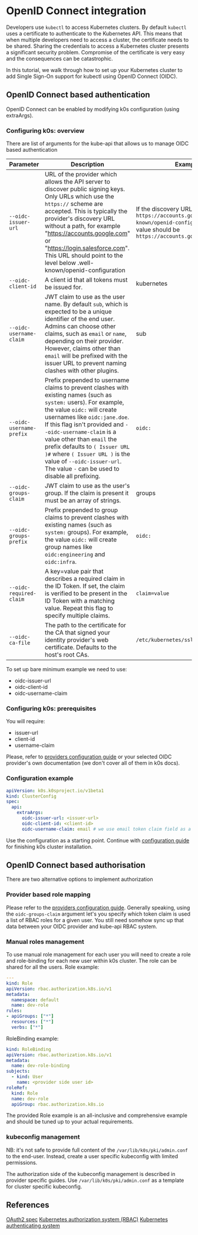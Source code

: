 # OpenID Connect integration

Developers use `kubectl` to access Kubernetes clusters. By default `kubectl` uses a certificate to authenticate to the Kubernetes API. This means that when multiple developers need to access a cluster, the certificate needs to be shared. Sharing the credentials to access a Kubernetes cluster presents a significant security problem. Compromise of the certificate is very easy and the consequences can be catastrophic.

In this tutorial, we walk through how to set up your Kubernetes cluster to add Single Sign-On support for kubectl using OpenID Connect (OIDC).

## OpenID Connect based authentication

OpenID Connect can be enabled by modifying k0s configuration (using extraArgs).

### Configuring k0s: overview

There are list of arguments for the kube-api that allows us to manage OIDC based authentication

| Parameter | Description | Example | Required |
| --------- | ----------- | ------- | ------- |
| `--oidc-issuer-url` | URL of the provider which allows the API server to discover public signing keys. Only URLs which use the `https://` scheme are accepted.  This is typically the provider's discovery URL without a path, for example "https://accounts.google.com" or "https://login.salesforce.com".  This URL should point to the level below .well-known/openid-configuration | If the discovery URL is `https://accounts.google.com/.well-known/openid-configuration`, the value should be `https://accounts.google.com` | Yes |
| `--oidc-client-id` |  A client id that all tokens must be issued for. | kubernetes | Yes |
| `--oidc-username-claim` | JWT claim to use as the user name. By default `sub`, which is expected to be a unique identifier of the end user. Admins can choose other claims, such as `email` or `name`, depending on their provider. However, claims other than `email` will be prefixed with the issuer URL to prevent naming clashes with other plugins. | sub | No |
| `--oidc-username-prefix` | Prefix prepended to username claims to prevent clashes with existing names (such as `system:` users). For example, the value `oidc:` will create usernames like `oidc:jane.doe`. If this flag isn't provided and `--oidc-username-claim` is a value other than `email` the prefix defaults to `( Issuer URL )#` where `( Issuer URL )` is the value of `--oidc-issuer-url`. The value `-` can be used to disable all prefixing. | `oidc:` | No |
| `--oidc-groups-claim` | JWT claim to use as the user's group. If the claim is present it must be an array of strings. | groups | No |
| `--oidc-groups-prefix` | Prefix prepended to group claims to prevent clashes with existing names (such as `system:` groups). For example, the value `oidc:` will create group names like `oidc:engineering` and `oidc:infra`. | `oidc:` | No |
| `--oidc-required-claim` | A key=value pair that describes a required claim in the ID Token. If set, the claim is verified to be present in the ID Token with a matching value. Repeat this flag to specify multiple claims. | `claim=value` | No |
| `--oidc-ca-file` | The path to the certificate for the CA that signed your identity provider's web certificate.  Defaults to the host's root CAs. | `/etc/kubernetes/ssl/kc-ca.pem` | No |

To set up bare minimum example we need to use:

- oidc-issuer-url
- oidc-client-id
- oidc-username-claim

### Configuring k0s: prerequisites

You will require:

- issuer-url
- client-id
- username-claim

Please, refer to [providers configuration guide](./oidc-provider-configuration.md) or your selected OIDC provider's own documentation (we don't cover all of them in k0s docs).

### Configuration example

```yaml
apiVersion: k0s.k0sproject.io/v1beta1
kind: ClusterConfig
spec:
  api:
    extraArgs:
      oidc-issuer-url: <issuer-url>
      oidc-client-id: <client-id>
      oidc-username-claim: email # we use email token claim field as a username
```

Use the configuration as a starting point. Continue with [configuration guide](../../configuration.md) for finishing k0s cluster installation.

## OpenID Connect based authorisation

There are two alternative options to implement authorization

### Provider based role mapping

Please refer to the [providers configuration guide](./oidc-provider-configuration.md). Generally speaking, using the `oidc-groups-claim` argument let's you specify which token claim is used a list of RBAC roles for a given user. You still need somehow sync up that data between your OIDC provider and kube-api RBAC system.

### Manual roles management

To use manual role management for each user you will need to create a role and role-binding for each new user within k0s cluster.
The role can be shared for all the users.
Role example:

```yaml
---
kind: Role
apiVersion: rbac.authorization.k8s.io/v1
metadata:
  namespace: default
  name: dev-role
rules:
- apiGroups: ["*"]
  resources: ["*"]
  verbs: ["*"]
```

RoleBinding example:

```yaml
kind: RoleBinding
apiVersion: rbac.authorization.k8s.io/v1
metadata:
  name: dev-role-binding
subjects:
  - kind: User
    name: <provider side user id>
roleRef:
  kind: Role
  name: dev-role
  apiGroup: rbac.authorization.k8s.io
```

The provided Role example is an all-inclusive and comprehensive example and should be tuned up to your actual requirements.

### kubeconfig management

NB: it's not safe to provide full content of the `/var/lib/k0s/pki/admin.conf` to the end-user. Instead, create a user specific kubeconfig with limited permissions.

The authorization side of the kubeconfig management is described in provider specific guides. Use `/var/lib/k0s/pki/admin.conf` as a template for cluster specific kubeconfig.

## References

[OAuth2 spec](https://oauth.net/2/)
[Kubernetes authorization system (RBAC)](https://kubernetes.io/docs/reference/access-authn-authz/rbac/)
[Kubernetes authenticating system](https://kubernetes.io/docs/reference/access-authn-authz/authentication/)
